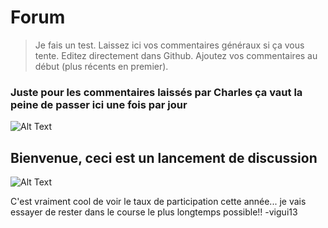 # Forum
> Je fais un test. Laissez ici vos commentaires généraux si ça vous tente. Editez directement dans Github. Ajoutez vos commentaires au début (plus récents en premier).

### Juste pour les commentaires laissés par Charles ça vaut la peine de passer ici une fois par jour
![Alt Text](https://media4.giphy.com/media/CaiVJuZGvR8HK/giphy.gif)

## Bienvenue, ceci est un lancement de discussion

![Alt Text](https://media2.giphy.com/media/QsY8yp5q4atcQ/giphy.gif)


C'est vraiment cool de voir le taux de participation cette année... je vais essayer de rester dans le course le plus longtemps possible!! -vigui13

